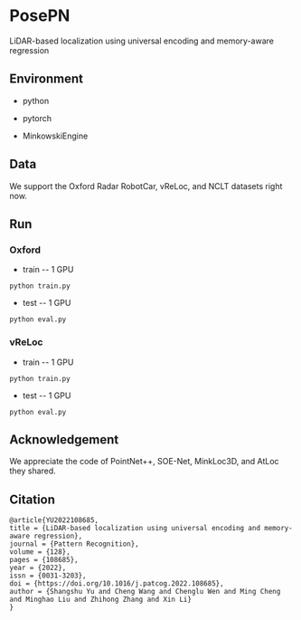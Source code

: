 # PosePN
LiDAR-based localization using universal encoding and memory-aware regression

## Environment

- python

- pytorch

- MinkowskiEngine

## Data

We support the Oxford Radar RobotCar, vReLoc, and NCLT datasets right now.


## Run
### Oxford

- train -- 1 GPU
```
python train.py
```

- test  -- 1 GPU
```
python eval.py
```

### vReLoc

- train  -- 1 GPU
```
python train.py
 ```
- test  -- 1 GPU
```
python eval.py
```

## Acknowledgement

 We appreciate the code of PointNet++, SOE-Net, MinkLoc3D, and AtLoc they shared.

## Citation

```
@article{YU2022108685,
title = {LiDAR-based localization using universal encoding and memory-aware regression},
journal = {Pattern Recognition},
volume = {128},
pages = {108685},
year = {2022},
issn = {0031-3203},
doi = {https://doi.org/10.1016/j.patcog.2022.108685},
author = {Shangshu Yu and Cheng Wang and Chenglu Wen and Ming Cheng and Minghao Liu and Zhihong Zhang and Xin Li}
}
```